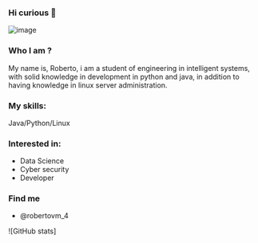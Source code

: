 ### Hi curious 👋

![image](https://user-images.githubusercontent.com/113721477/202652165-c6b19227-aecf-46f6-bc0d-af6e357a24ba.png)

### Who I am ?

My name is, Roberto, i am a student of engineering in intelligent systems, with solid knowledge in development in python and java, in addition to having knowledge in linux server administration.

### My skills:

Java/Python/Linux

### Interested in:

- Data Science
- Cyber security
- Developer

### Find me 

- @robertovm_4

![GitHub stats]
